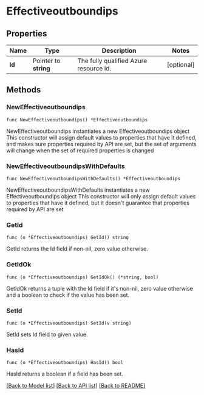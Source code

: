 # Effectiveoutboundips

## Properties

Name | Type | Description | Notes
------------ | ------------- | ------------- | -------------
**Id** | Pointer to **string** | The fully qualified Azure resource id. | [optional] 

## Methods

### NewEffectiveoutboundips

`func NewEffectiveoutboundips() *Effectiveoutboundips`

NewEffectiveoutboundips instantiates a new Effectiveoutboundips object
This constructor will assign default values to properties that have it defined,
and makes sure properties required by API are set, but the set of arguments
will change when the set of required properties is changed

### NewEffectiveoutboundipsWithDefaults

`func NewEffectiveoutboundipsWithDefaults() *Effectiveoutboundips`

NewEffectiveoutboundipsWithDefaults instantiates a new Effectiveoutboundips object
This constructor will only assign default values to properties that have it defined,
but it doesn't guarantee that properties required by API are set

### GetId

`func (o *Effectiveoutboundips) GetId() string`

GetId returns the Id field if non-nil, zero value otherwise.

### GetIdOk

`func (o *Effectiveoutboundips) GetIdOk() (*string, bool)`

GetIdOk returns a tuple with the Id field if it's non-nil, zero value otherwise
and a boolean to check if the value has been set.

### SetId

`func (o *Effectiveoutboundips) SetId(v string)`

SetId sets Id field to given value.

### HasId

`func (o *Effectiveoutboundips) HasId() bool`

HasId returns a boolean if a field has been set.


[[Back to Model list]](../README.md#documentation-for-models) [[Back to API list]](../README.md#documentation-for-api-endpoints) [[Back to README]](../README.md)


